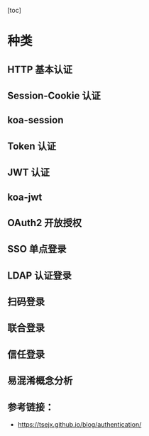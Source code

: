 [toc]
# 种类
## HTTP 基本认证
## Session-Cookie 认证

## koa-session
## Token 认证

## JWT 认证
## koa-jwt
## OAuth2 开放授权
## SSO 单点登录
## LDAP 认证登录
## 扫码登录
## 联合登录
## 信任登录
## 易混淆概念分析
## 参考链接：
- https://tsejx.github.io/blog/authentication/